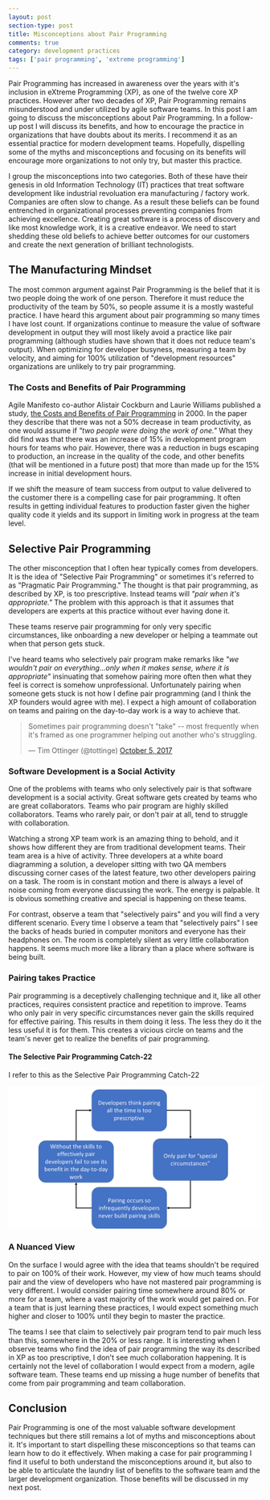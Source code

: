 ```yaml
---
layout: post
section-type: post
title: Misconceptions about Pair Programming
comments: true
category: development practices
tags: ['pair programming', 'extreme programming']
---
```


Pair Programming has increased in awareness over the years with it's inclusion in eXtreme Programming (XP), as one of the twelve core XP practices. However after two decades of XP, Pair Programming remains misunderstood and under utilized by agile software teams. In this post I am going to discuss the misconceptions about Pair Programming. In a follow-up post I will discuss its benefits, and how to encourage the practice in organizations that have doubts about its merits. I recommend it as an essential practice for modern development teams. Hopefully, dispelling some of the myths and misconceptions and focusing on its benefits will encourage more organizations to not only try, but master this practice. 

I group the misconceptions into two categories. Both of these have their genesis in old Information Technology (IT) practices that treat software development like industrial revoluation era manufacturing / factory work. Companies are often slow to change. As a result these beliefs can be found entrenched in organizational processes preventing companies from achieving excellence. Creating great software is a process of discovery and like most knowledge work, it is a creative endeavor. We need to start shedding these old beliefs to achieve better outcomes for our customers and create the next generation of brilliant technologists.

## The Manufacturing Mindset

The most common argument against Pair Programming is the belief that it is two people doing the work of one person. Therefore it must reduce the productivity of the team by 50%, so people assume it is a mostly wasteful practice. I have heard this argument about pair programming so many times I have lost count. If organizations continue to measure the value of software development in output they will most likely avoid a practice like pair programming (although studies have shown that it does not reduce team's output). When optimizing for developer busyness, measuring a team by velocity, and aiming for 100% utilization of "development resources" organizations are unlikely to try pair programming. 


### The Costs and Benefits of Pair Programming

Agile Manifesto co-author Alistair Cockburn and Laurie Williams published a study, [the Costs and Benefits of Pair Programming](https://collaboration.csc.ncsu.edu/laurie/Papers/XPSardinia.PDF) in 2000. In the paper they describe that there was not a 50% decrease in team productivity, as one would assume if *"two people were doing the work of one."* What they did find was that there was an increase of 15% in development program hours for teams who pair. However, there was a reduction in bugs escaping to production, an increase in the quality of the code, and other benefits (that will be mentioned in a future post) that more than made up for the 15% increase in initial development hours. 

If we shift the measure of team success from output to value delivered to the customer there is a compelling case for pair programming. It often results in getting individual features to production faster given the higher quality code it yields and its support in limiting work in progress at the team level. 


## Selective Pair Programming

The other misconception that I often hear typically comes from developers. It is the idea of "Selective Pair Programming" or sometimes it's referred to as "Pragmatic Pair Programming." The thought is that pair programming, as described by XP, is too prescriptive.  Instead teams will *"pair when it's appropriate."* The problem with this approach is that it assumes that developers are experts at this practice without ever having done it. 

These teams reserve pair programming for only very specific circumstances, like onboarding a new developer or helping a teammate out when that person gets stuck. 

I've heard teams who selectively pair program make remarks like *"we wouldn't pair on everything...only when it makes sense, where it is appropriate"* insinuating that somehow pairing more often then what they feel is correct is somehow unprofessional. Unfortunately pairing when someone gets stuck is not how I define pair programming (and I think the XP founders would agree with me). I expect a high amount of collaboration on teams and pairing on the day-to-day work is a way to achieve that. 

<blockquote class="twitter-tweet" data-lang="en"><p lang="en" dir="ltr">Sometimes pair programming doesn&#39;t &quot;take&quot; -- most frequently when it&#39;s framed as one programmer helping out another who&#39;s struggling.</p>&mdash; Tim Ottinger (@tottinge) <a href="https://twitter.com/tottinge/status/916016522388135936?ref_src=twsrc%5Etfw">October 5, 2017</a></blockquote>
<script async src="//platform.twitter.com/widgets.js" charset="utf-8"></script>

### Software Development is a Social Activity

One of the problems with teams who only selectively pair is that software development is a social activity. Great software gets created by teams who are great collaborators. Teams who pair program are highly skilled collaborators. Teams who rarely pair, or don't pair at all, tend to struggle with collaboration. 

Watching a strong XP team work is an amazing thing to behold, and it shows how different they are from traditional development teams. Their team area is a hive of activity. Three developers at a white board diagramming a solution, a developer sitting with two QA members discussing corner cases of the latest feature, two other developers pairing on a task. The room is in constant motion and there is always a level of noise coming from everyone discussing the work. The energy is palpable. It is obvious something creative and special is happening on these teams. 

For contrast, observe a team that "selectively pairs" and you will find a very different scenario. Every time I observe a team that "selectively pairs" I see the backs of heads buried in computer monitors and everyone has their headphones on. The room is completely silent as very little collaboration happens. It seems much more like a library than a place where software is being built. 

### Pairing takes Practice

Pair programming is a deceptively challenging technique and it, like all other practices, requires consistent practice and repetition to improve. Teams who only pair in very specific circumstances never gain the skills required for effective pairing. This results in them doing it less. The less they do it the less useful it is for them. This creates a vicious circle on teams and the team's never get to realize the benefits of pair programming. 

#### The Selective Pair Programming Catch-22

 I refer to this as the Selective Pair Programming Catch-22

 <img class="img-responsive" src="/img/selective-pair-programming-catch22.png" />

### A Nuanced View

On the surface I would agree with the idea that teams shouldn't be required to pair on 100% of their work. However, my view of how much teams should pair and the view of developers who have not mastered pair programming is very different. I would consider pairing time somewhere around 80% or more for a team, where a vast majority of the work would get paired on. For a team that is just learning these practices, I would expect something much higher and closer to 100% until they begin to master the practice.  

The teams I see that claim to selectively pair program tend to pair much less than this, somewhere in the 20% or less range. It is interesting when I observe teams who find the idea of pair programming the way its described in XP as too prescriptive, I don't see much collaboration happening. It is certainly not the level of collaboration I would expect from a modern, agile software team. These teams end up missing a huge number of benefits that come from pair programming and team collaboration. 

## Conclusion 

Pair Programming is one of the most valuable software development techniques but there still remains a lot of myths and misconceptions about it. It's important to start dispelling these misconceptions so that teams can learn how to do it effectively. When making a case for pair programming I find it useful to both understand the misconceptions around it, but also to be able to articulate the laundry list of benefits to the software team and the larger development organization. Those benefits will be discussed in my next post. 